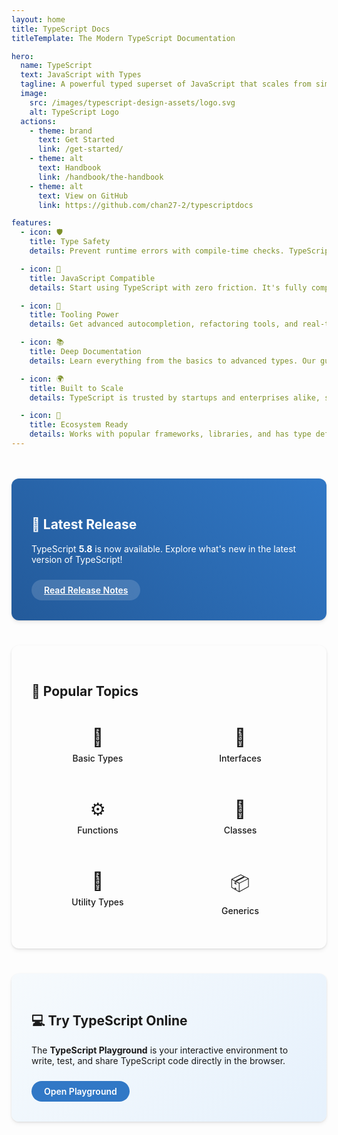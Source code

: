```yaml
---
layout: home
title: TypeScript Docs
titleTemplate: The Modern TypeScript Documentation

hero:
  name: TypeScript
  text: JavaScript with Types
  tagline: A powerful typed superset of JavaScript that scales from simple scripts to enterprise-grade systems.
  image:
    src: /images/typescript-design-assets/logo.svg
    alt: TypeScript Logo
  actions:
    - theme: brand
      text: Get Started
      link: /get-started/
    - theme: alt
      text: Handbook
      link: /handbook/the-handbook
    - theme: alt
      text: View on GitHub
      link: https://github.com/chan27-2/typescriptdocs

features:
  - icon: 🛡️
    title: Type Safety
    details: Prevent runtime errors with compile-time checks. TypeScript makes your code safer and more predictable.

  - icon: 🔄
    title: JavaScript Compatible
    details: Start using TypeScript with zero friction. It's fully compatible with existing JavaScript codebases.

  - icon: 🚀
    title: Tooling Power
    details: Get advanced autocompletion, refactoring tools, and real-time error feedback in your editor.

  - icon: 📚
    title: Deep Documentation
    details: Learn everything from the basics to advanced types. Our guides are clear, practical, and up to date.

  - icon: 🌍
    title: Built to Scale
    details: TypeScript is trusted by startups and enterprises alike, supporting projects of every size.

  - icon: 🧩
    title: Ecosystem Ready
    details: Works with popular frameworks, libraries, and has type definitions for thousands of packages.
---
```


<div class="custom-sections">
  <div class="section latest-release">
    <div class="section-content">
      <h2>🎉 Latest Release</h2>
      <p>TypeScript <strong>5.8</strong> is now available. Explore what's new in the latest version of TypeScript!</p>
      <div class="cta-container">
        <a href="/release-notes/TypeScript%205.8" class="cta-button">Read Release Notes</a>
      </div>
    </div>
  </div>

  <div class="section quick-links">
    <div class="section-content">
      <h2>📖 Popular Topics</h2>
      <div class="link-grid">
        <a href="/handbook/basic-types" class="link-card">
          <div class="link-icon">📝</div>
          <div class="link-title">Basic Types</div>
        </a>
        <a href="/handbook/interfaces" class="link-card">
          <div class="link-icon">🔗</div>
          <div class="link-title">Interfaces</div>
        </a>
        <a href="/handbook/functions" class="link-card">
          <div class="link-icon">⚙️</div>
          <div class="link-title">Functions</div>
        </a>
        <a href="/handbook/classes" class="link-card">
          <div class="link-icon">🧩</div>
          <div class="link-title">Classes</div>
        </a>
        <a href="/handbook/type-manipulation/utility-types" class="link-card">
          <div class="link-icon">🔧</div>
          <div class="link-title">Utility Types</div>
        </a>
        <a href="/handbook/type-manipulation/generics" class="link-card">
          <div class="link-icon">📦</div>
          <div class="link-title">Generics</div>
        </a>
      </div>
    </div>
  </div>

  <div class="section try-typescript">
    <div class="section-content">
      <h2>💻 Try TypeScript Online</h2>
      <p>The <strong>TypeScript Playground</strong> is your interactive environment to write, test, and share TypeScript code directly in the browser.</p>
      <div class="cta-container">
        <a href="https://www.typescriptlang.org/play" target="_blank" class="cta-button">Open Playground</a>
      </div>
    </div>
  </div>
</div>

<style>
:root {
  --ts-blue: #3178c6;
  --ts-blue-dark: #235a9a;
  --ts-blue-light: #61a0ff;
}

/* Dark mode variables */
html.dark {
  --ts-blue: #61a0ff;
  --ts-blue-dark: #2b4a7d;
  --ts-blue-light: #8ec3ff;
}

.custom-sections {
  margin: 3rem 0;
  display: flex;
  flex-direction: column;
  gap: 2.5rem;
}

.h2 {
  font-size: 1.5rem;
  font-weight: 600;
  margin-bottom: 1rem;
}

.section {
  border-radius: 12px;
  overflow: hidden;
  box-shadow: 0 4px 6px rgba(0, 0, 0, 0.05), 0 1px 3px rgba(0, 0, 0, 0.1);
  transition: transform 0.3s ease, box-shadow 0.3s ease;
}

.section:hover {
  transform: translateY(-2px);
  box-shadow: 0 6px 12px rgba(0, 0, 0, 0.08), 0 3px 6px rgba(0, 0, 0, 0.12);
}

.section-content {
  padding: 2rem;
}

.latest-release {
  background: linear-gradient(45deg, var(--ts-blue-dark), var(--ts-blue));
  color: white;
}

.latest-release a {
  color: white;
  text-decoration: underline;
  font-weight: 600;
}

.quick-links {
  background-color: var(--vp-c-bg-soft);
}

.try-typescript {
  background: linear-gradient(135deg, #f6fafd, #e6f1fc);
  color: var(--vp-c-text-1);
}

html.dark .try-typescript {
  background: linear-gradient(135deg, #1a1c1f, #0e1217);
  color: var(--vp-c-text-1);
}

.link-grid {
  display: grid;
  grid-template-columns: repeat(auto-fill, minmax(140px, 1fr));
  gap: 1rem;
  margin-top: 1.5rem;
}

.link-card {
  display: flex;
  flex-direction: column;
  align-items: center;
  text-align: center;
  padding: 1.25rem 0.75rem;
  border-radius: 8px;
  background-color: var(--vp-c-bg);
  color: var(--vp-c-text-1);
  text-decoration: none;
  transition: transform 0.2s ease, background-color 0.2s ease;
}

.link-card:hover {
  transform: translateY(-2px);
  background-color: var(--vp-c-gray-soft);
  text-decoration: none;
}

.link-icon {
  font-size: 1.75rem;
  margin-bottom: 0.5rem;
}

.link-title {
  font-weight: 500;
}

.cta-container {
  margin-top: 1.5rem;
  display: flex;
}

.cta-button {
  display: inline-block;
  padding: 0.5rem 1.25rem;
  border-radius: 24px;
  font-weight: 600;
  text-decoration: none;
  transition: background-color 0.2s ease, transform 0.1s ease;
}

.latest-release .cta-button {
  background-color: rgba(255, 255, 255, 0.15);
  color: white;
}

.latest-release .cta-button:hover {
  background-color: rgba(255, 255, 255, 0.25);
  transform: translateY(-1px);
}

.try-typescript .cta-button {
  background-color: var(--ts-blue);
  color: white;
}

.try-typescript .cta-button:hover {
  background-color: var(--ts-blue-dark);
  transform: translateY(-1px);
}

@media (max-width: 640px) {
  .link-grid {
    grid-template-columns: repeat(2, 1fr);
  }
  
  .section-content {
    padding: 1.5rem;
  }
}
</style>
